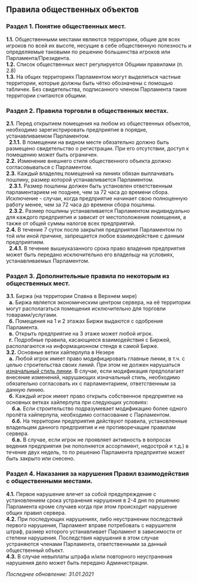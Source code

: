 ## Правила общественных объектов
### Раздел 1. Понятие общественных мест.
**1.1.** Общественными местами являются территории, общие для всех игроков по всей их высоте, несущие в себе общественную полезность и определяемые таковыми по решению большинства игроков или Парламента/Президента.  
**1.2.** Список общественных мест регулируется Общими правилами (п. 2.8)  
**1.3.** На общих территориях Парламентом могут выделяться частные территории, которые должны быть чётко обозначены с помощью табличек. Без свидетельства, подписанного членом Парламента такие территории считаются общими.  
  
### Раздел 2. Правила торговли в общественных местах.
**2.1.** Перед открытием помещения на любом из общественных объектов, необходимо зарегистрировать предприятие в порядке, устанавливаемом Парламентом.  
&nbsp; **2.1.1.** В помещении на видном месте обязательно должно быть размещено свидетельство о регистрации. При его отсутствии, доступ к помещению может быть ограничен.  
**2.2.** Изменение внешнего стиля общественного объекта должно согласовываться с Парламентом.  
**2.3.** Каждый владелец помещений на линиях обязан выплачивать пошлину, размер которой устанавливается Парламентом.  
&nbsp; **2.3.1.** Размер пошлины должен быть установлен ответственным парламентарием не позднее, чем за 72 часа до времени сбора. Исключение - случаи, когда предприятие начинает свою полноценную работу менее, чем за 72 часа до времени сбора пошлины.  
&nbsp; **2.3.2.** Размер пошлины устанавливается Парламентом индивидуально для каждого предприятия и зависит от местоположения помещения, а также от общей суммы налогов всех предприятий.  
**2.4.** В течение 7 суток после закрытия предприятия Парламентом по той или иной причине, запрещается любое взаимодействие с данным предприятием.  
&nbsp; **2.4.1.** В течение вышеуказанного срока право владения предприятия может быть передано исключительно его владельцу на условиях, устанавливаемых Парламентом.  
  
### Раздел 3. Дополнительные правила по некоторым из общественных мест.
**3.1.** Биржа (на территории Спавна в Верхнем мире)  
&nbsp; **а.** Биржа является экономическим центром сервера, на её территории могут располагаться помещения исключительно для торговли товарами/услугами.  
&nbsp; **б.** Помещения на 1 и 2 этажах Биржи выдаются с одобрения Парламента.  
&nbsp; **в.** Открыть предприятие на 3 этаже может любой игрок.  
&nbsp; **г.** Подробные правила, касающиеся взаимодействия с Биржей, располагаются на информационном стенде в самой Бирже.  
**3.2.** Основные ветки хайперлупа в Незере  
&nbsp; **а.** Любой игрок имеет право модифицировать главные линии, в т.ч. с целью строительства своих линий. При этом не должен нарушаться [изначальный стиль линии](https://bortexel.ru/info.php?page=style-guide). В случае, если модификация предполагает внесение изменений, нарушающих изначальный стиль, необходимо обязательно согласовать их с парламентарием, ответственным за данную линию.  
&nbsp; **б.** Каждый игрок имеет право открыть собственное предприятие на основных ветках хайперлупа при следующих условиях:  
&nbsp; &nbsp; **б.а.** Если строительство подразумевает модификацию более одного пролёта хайперлупа, необходимо согласование с Парламентом.  
&nbsp; &nbsp; **б.б.** На территории предприятия действуют правила, установленные владельцем данного предприятия и не противоречащие правилам сервера.  
&nbsp; &nbsp; **б.в.** В случае, если игрок не проявляет активность в вопросах ведения предприятия (не пополняется ассортимент, недострой и т.д.) в течение двух недель, то по решению Парламента предприятие может быть закрыто или снесено.  
  
### Раздел 4. Наказания за нарушения Правил взаимодействия с общественными местами.
**4.1.** Первое нарушение влечет за собой предупреждение с установлением срока устранения нарушения в 2-4 дня по решению Парламента кроме случаев когда при этом происходит нарушение общих правил сервера.  
**4.2.** При последующих нарушениях, либо неустранении последствий первого нарушения, Парламент вправе потребовать с нарушителя штраф, размер которого устанавливает Парламент в зависимости от степени нарушения. Последствия нарушения в этом случае устраняются членами Парламента, ответственными за данный общественный объект.  
**4.3.** В случае невыплаты штрафа и/или повторного неустранения нарушения дело может быть передано Администрации.  
  
*Последнее обновление: 31.01.2021*